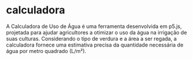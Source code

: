 # calculadora
A Calculadora de Uso de Água é uma ferramenta desenvolvida em p5.js, projetada para ajudar agricultores a otimizar o uso da água na irrigação de suas culturas. Considerando o tipo de verdura e a área a ser regada, a calculadora fornece uma estimativa precisa da quantidade necessária de água por metro quadrado (L/m²).
